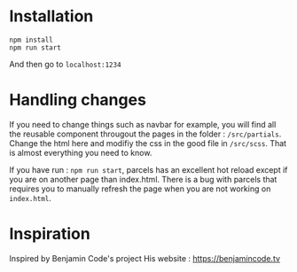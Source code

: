 # Installation
``` 
npm install
npm run start
```

And then go to `localhost:1234`

# Handling changes
If you need to change things such as navbar for example, you will find all the reusable component througout the pages in the folder : `/src/partials`.
Change the html here and modifiy the css in the good file in `/src/scss`.
That is almost everything you need to know.

If you have run : `npm run start`, parcels has an excellent hot reload except if you are on another page than index.html. There is a bug with parcels that requires you to manually refresh the page when you are not working on `index.html`.

# Inspiration
Inspired by Benjamin Code's project 
His website : https://benjamincode.tv

